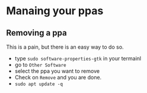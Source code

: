 # Manaing your ppas
## Removing a ppa
This is a pain, but there is an easy way to do so. 
- type `sudo software-properties-gtk` in your termainl
- go to `Other Software`
- select the ppa you want to remove
- Check on `Remove` and you are done.
- `sudo apt update -q`